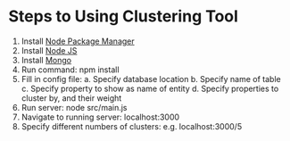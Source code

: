 # Steps to Using Clustering Tool
1. Install [Node Package Manager](https://www.npmjs.org/)
2. Install [Node JS](http://www.nodejs.org/)
3. Install [Mongo](http://www.mongodb.org/)
4. Run command: npm install
5. Fill in config file:
  a. Specify database location
  b. Specify name of table
  c. Specify property to show as name of entity
  d. Specify properties to cluster by, and their weight
6. Run server: node src/main.js
7. Navigate to running server: localhost:3000
8. Specify different numbers of clusters: e.g. localhost:3000/5
